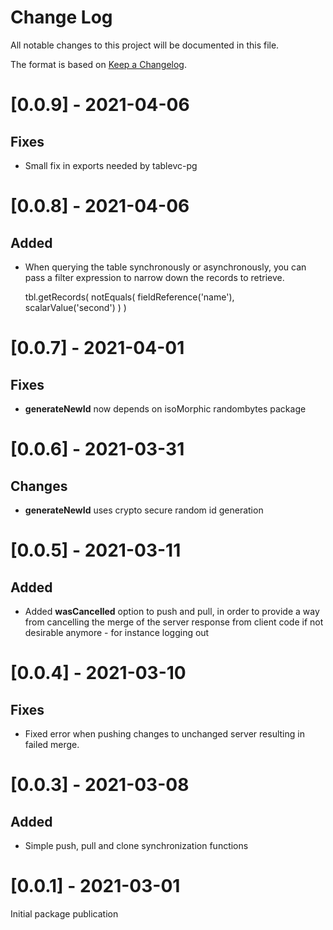 # Change Log

All notable changes to this project will be documented in this file.

The format is based on [Keep a Changelog](http://keepachangelog.com/).

# [0.0.9] - 2021-04-06

## Fixes
- Small fix in exports needed by tablevc-pg

# [0.0.8] - 2021-04-06

## Added
- When querying the table synchronously or asynchronously,
you can pass a filter expression to narrow down the records to retrieve.


    tbl.getRecords(
      notEquals(
        fieldReference<TstRecordType>('name'),
        scalarValue('second')
      )
    )

# [0.0.7] - 2021-04-01

## Fixes
- **generateNewId** now depends on isoMorphic randombytes package


# [0.0.6] - 2021-03-31

## Changes
- **generateNewId** uses crypto secure random id generation

# [0.0.5] - 2021-03-11

## Added

- Added **wasCancelled** option to push and pull, in order
  to provide a way from cancelling the merge of the server
  response from client code if not desirable anymore -
  for instance logging out

# [0.0.4] - 2021-03-10

## Fixes

- Fixed error when pushing changes to unchanged server resulting
  in failed merge.

# [0.0.3] - 2021-03-08

## Added

- Simple push, pull and clone synchronization functions

# [0.0.1] - 2021-03-01

Initial package publication
